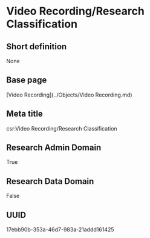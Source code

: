 # Video Recording/Research Classification
## Short definition
None
## Base page
[Video Recording](../Objects/Video Recording.md)
## Meta title
csr:Video Recording/Research Classification
## Research Admin Domain
True
## Research Data Domain
False
## UUID
17ebb90b-353a-46d7-983a-21addd161425
